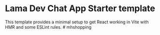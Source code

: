 # Lama Dev Chat App Starter template

This template provides a minimal setup to get React working in Vite with HMR and some ESLint rules.
#   m h s h o p p i n g  
 